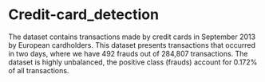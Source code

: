 # Credit-card_detection
The dataset contains transactions made by credit cards in September 2013 by European cardholders. 
This dataset presents transactions that occurred in two days, where we have 492 frauds out of 284,807 transactions. 
The dataset is highly unbalanced, the positive class (frauds) account for 0.172% of all transactions.
